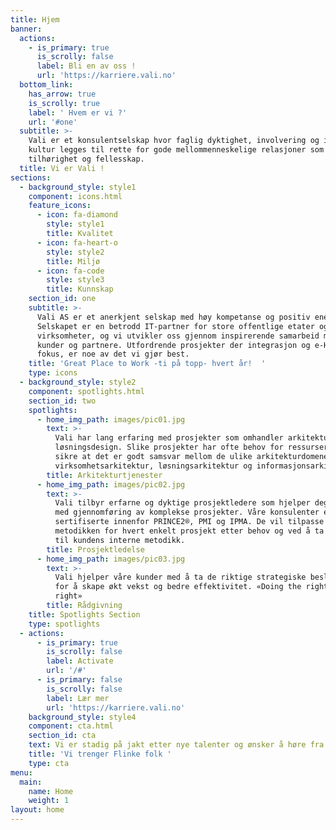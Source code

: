 ```yaml
---
title: Hjem
banner:
  actions:
    - is_primary: true
      is_scrolly: false
      label: Bli en av oss !
      url: 'https://karriere.vali.no'
  bottom_link:
    has_arrow: true
    is_scrolly: true
    label: ' Hvem er vi ?'
    url: '#one'
  subtitle: >-
    Vali er et konsulentselskap hvor faglig dyktighet, involvering og intern
    kultur legges til rette for gode mellommenneskelige relasjoner som skaper
    tilhørighet og fellesskap.
  title: Vi er Vali !
sections:
  - background_style: style1
    component: icons.html
    feature_icons:
      - icon: fa-diamond
        style: style1
        title: Kvalitet
      - icon: fa-heart-o
        style: style2
        title: Miljø
      - icon: fa-code
        style: style3
        title: Kunnskap
    section_id: one
    subtitle: >-
      Vali AS er et anerkjent selskap med høy kompetanse og positiv energi.
      Selskapet er en betrodd IT-partner for store offentlige etater og
      virksomheter, og vi utvikler oss gjennom inspirerende samarbeid med våre
      kunder og partnere. Utfordrende prosjekter der integrasjon og e-Helse er i
      fokus, er noe av det vi gjør best.
    title: 'Great Place to Work -ti på topp- hvert år!  '
    type: icons
  - background_style: style2
    component: spotlights.html
    section_id: two
    spotlights:
      - home_img_path: images/pic01.jpg
        text: >-
          Vali har lang erfaring med prosjekter som omhandler arkitektur og
          løsningsdesign. Slike prosjekter har ofte behov for ressurser som kan
          sikre at det er godt samsvar mellom de ulike arkitekturdomenene;
          virksomhetsarkitektur, løsningsarkitektur og informasjonsarkitektur.
        title: Arkitekturtjenester
      - home_img_path: images/pic02.jpg
        text: >-
          Vali tilbyr erfarne og dyktige prosjektledere som hjelper deg å lykkes
          med gjennomføring av komplekse prosjekter. Våre konsulenter er
          sertifiserte innenfor PRINCE2®, PMI og IPMA. De vil tilpasse
          metodikken for hvert enkelt prosjekt etter behov og ved å ta hensyn
          til kundens interne metodikk.
        title: Prosjektledelse
      - home_img_path: images/pic03.jpg
        text: >-
          Vali hjelper våre kunder med å ta de riktige strategiske beslutningene
          for å skape økt vekst og bedre effektivitet. «Doing the right things
          right»
        title: Rådgivning
    title: Spotlights Section
    type: spotlights
  - actions:
      - is_primary: true
        is_scrolly: false
        label: Activate
        url: '/#'
      - is_primary: false
        is_scrolly: false
        label: Lær mer
        url: 'https://karriere.vali.no'
    background_style: style4
    component: cta.html
    section_id: cta
    text: Vi er stadig på jakt etter nye talenter og ønsker å høre fra deg !
    title: 'Vi trenger Flinke folk '
    type: cta
menu:
  main:
    name: Home
    weight: 1
layout: home
---
```


